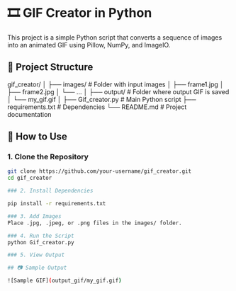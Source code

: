 # 🎞️ GIF Creator in Python

This project is a simple Python script that converts a sequence of images into an animated GIF using Pillow, NumPy, and ImageIO.

## 📁 Project Structure

gif_creator/
│
├── images/ # Folder with input images
│ ├── frame1.jpg
│ ├── frame2.jpg
│ └── ...
│
├── output/ # Folder where output GIF is saved
│ └── my_gif.gif
│
├── Gif_creator.py # Main Python script
├── requirements.txt # Dependencies
└── README.md # Project documentation

## 🚀 How to Use

### 1. Clone the Repository

```bash
git clone https://github.com/your-username/gif_creator.git
cd gif_creator

### 2. Install Dependencies

pip install -r requirements.txt

### 3. Add Images
Place .jpg, .jpeg, or .png files in the images/ folder.

### 4. Run the Script
python Gif_creator.py

### 5. View Output

## 📷 Sample Output

![Sample GIF](output_gif/my_gif.gif)
